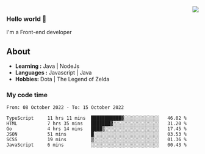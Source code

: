 <img align='right' src="https://github-readme-stats.vercel.app/api?username=jumodada&show_icons=true&theme=vue">

### Hello world 👋

I'm a Front-end developer 
    
## About
-  **Learning :** Java | NodeJs
-  **Languages :** Javascript | Java
-  **Hobbies:** Dota | The Legend of Zelda

### My code time

<!--START_SECTION:waka-->

```text
From: 08 October 2022 - To: 15 October 2022

TypeScript     11 hrs 11 mins  ███████████▓░░░░░░░░░░░░░   46.02 %
HTML           7 hrs 35 mins   ███████▓░░░░░░░░░░░░░░░░░   31.20 %
Go             4 hrs 14 mins   ████▒░░░░░░░░░░░░░░░░░░░░   17.45 %
JSON           51 mins         █░░░░░░░░░░░░░░░░░░░░░░░░   03.53 %
SCSS           19 mins         ▒░░░░░░░░░░░░░░░░░░░░░░░░   01.36 %
JavaScript     6 mins          ░░░░░░░░░░░░░░░░░░░░░░░░░   00.43 %
```

<!--END_SECTION:waka-->
